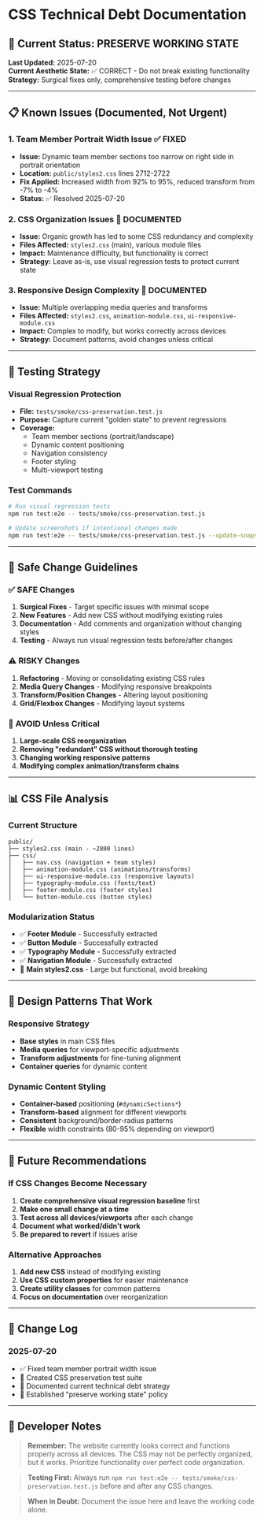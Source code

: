 # CSS Technical Debt Documentation

## 🎯 **Current Status: PRESERVE WORKING STATE**

**Last Updated:** 2025-07-20  
**Current Aesthetic State:** ✅ CORRECT - Do not break existing functionality  
**Strategy:** Surgical fixes only, comprehensive testing before changes

---

## 📋 **Known Issues (Documented, Not Urgent)**

### 1. **Team Member Portrait Width Issue** ✅ FIXED
- **Issue:** Dynamic team member sections too narrow on right side in portrait orientation
- **Location:** `public/styles2.css` lines 2712-2722
- **Fix Applied:** Increased width from 92% to 95%, reduced transform from -7% to -4%
- **Status:** ✅ Resolved 2025-07-20

### 2. **CSS Organization Issues** 📝 DOCUMENTED
- **Issue:** Organic growth has led to some CSS redundancy and complexity
- **Files Affected:** `styles2.css` (main), various module files
- **Impact:** Maintenance difficulty, but functionality is correct
- **Strategy:** Leave as-is, use visual regression tests to protect current state

### 3. **Responsive Design Complexity** 📝 DOCUMENTED
- **Issue:** Multiple overlapping media queries and transforms
- **Files Affected:** `styles2.css`, `animation-module.css`, `ui-responsive-module.css`
- **Impact:** Complex to modify, but works correctly across devices
- **Strategy:** Document patterns, avoid changes unless critical

---

## 🧪 **Testing Strategy**

### Visual Regression Protection
- **File:** `tests/smoke/css-preservation.test.js`
- **Purpose:** Capture current "golden state" to prevent regressions
- **Coverage:** 
  - Team member sections (portrait/landscape)
  - Dynamic content positioning
  - Navigation consistency
  - Footer styling
  - Multi-viewport testing

### Test Commands
```bash
# Run visual regression tests
npm run test:e2e -- tests/smoke/css-preservation.test.js

# Update screenshots if intentional changes made
npm run test:e2e -- tests/smoke/css-preservation.test.js --update-snapshots
```

---

## 🔧 **Safe Change Guidelines**

### ✅ **SAFE Changes**
1. **Surgical Fixes** - Target specific issues with minimal scope
2. **New Features** - Add new CSS without modifying existing rules
3. **Documentation** - Add comments and organization without changing styles
4. **Testing** - Always run visual regression tests before/after changes

### ⚠️ **RISKY Changes** 
1. **Refactoring** - Moving or consolidating existing CSS rules
2. **Media Query Changes** - Modifying responsive breakpoints
3. **Transform/Position Changes** - Altering layout positioning
4. **Grid/Flexbox Changes** - Modifying layout systems

### 🚫 **AVOID Unless Critical**
1. **Large-scale CSS reorganization**
2. **Removing "redundant" CSS without thorough testing**
3. **Changing working responsive patterns**
4. **Modifying complex animation/transform chains**

---

## 📊 **CSS File Analysis**

### Current Structure
```
public/
├── styles2.css (main - ~2800 lines)
├── css/
│   ├── nav.css (navigation + team styles)
│   ├── animation-module.css (animations/transforms)
│   ├── ui-responsive-module.css (responsive layouts)
│   ├── typography-module.css (fonts/text)
│   ├── footer-module.css (footer styles)
│   └── button-module.css (button styles)
```

### Modularization Status
- ✅ **Footer Module** - Successfully extracted
- ✅ **Button Module** - Successfully extracted  
- ✅ **Typography Module** - Successfully extracted
- ✅ **Navigation Module** - Successfully extracted
- 📝 **Main styles2.css** - Large but functional, avoid breaking

---

## 🎨 **Design Patterns That Work**

### Responsive Strategy
- **Base styles** in main CSS files
- **Media queries** for viewport-specific adjustments
- **Transform adjustments** for fine-tuning alignment
- **Container queries** for dynamic content

### Dynamic Content Styling
- **Container-based** positioning (`#dynamicSections*`)
- **Transform-based** alignment for different viewports
- **Consistent** background/border-radius patterns
- **Flexible** width constraints (80-95% depending on viewport)

---

## 🚀 **Future Recommendations**

### If CSS Changes Become Necessary
1. **Create comprehensive visual regression baseline** first
2. **Make one small change at a time**
3. **Test across all devices/viewports** after each change
4. **Document what worked/didn't work**
5. **Be prepared to revert** if issues arise

### Alternative Approaches
1. **Add new CSS** instead of modifying existing
2. **Use CSS custom properties** for easier maintenance
3. **Create utility classes** for common patterns
4. **Focus on documentation** over reorganization

---

## 📝 **Change Log**

### 2025-07-20
- ✅ Fixed team member portrait width issue
- 📝 Created CSS preservation test suite
- 📝 Documented current technical debt strategy
- 🎯 Established "preserve working state" policy

---

## 🤝 **Developer Notes**

> **Remember:** The website currently looks correct and functions properly across all devices. The CSS may not be perfectly organized, but it works. Prioritize functionality over perfect code organization.

> **Testing First:** Always run `npm run test:e2e -- tests/smoke/css-preservation.test.js` before and after any CSS changes.

> **When in Doubt:** Document the issue here and leave the working code alone.
